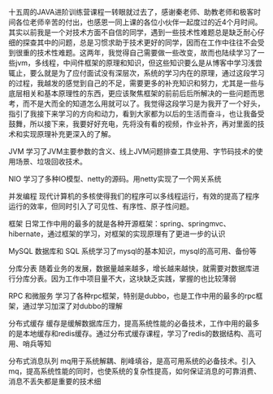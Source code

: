 十五周的JAVA进阶训练营课程一转眼就过去了，感谢秦老师、助教老师和极客时间各位老师辛苦的付出，也感恩一同上课的各位小伙伴一起度过的近4个月时间。其实以前我是一个对技术方面不自信的同学，遇到一些技术性难题总是缺乏耐心仔细的探查其中的问题，总是习惯求助于技术更好的同学，因而在工作中往往不会受到很重的技术性难题。这两年，我觉得自己需要做一些改变，故而也陆续学习了一些jvm，多线程，中间件框架的原理和知识，但这些知识要么是从博客中学习浅尝辄止，要么就是为了应付面试没有深层次，系统的学习内在的原理，通过这段学习的过程，我越发的感觉到自己的不足，需要更多的补充知识和努力，尤其是一些与底层相关和基本原理性的东西，更应该聚焦框架的前前后后所解决的一些问题而思考，而不是大而全的知道怎么用就可以了。我觉得这段学习是为我开了一个好头，指引了我接下来学习的方向和动力，看到大家都为以后的生活而奋斗，也让我备受鼓舞，所以接下来，我要好好充电，先将没有看的视频，作业补齐，再对里面的技术和实现原理补充更深入的了解。

JVM
学习了JVM主要参数的含义、线上JVM问题排查工具使用、字节码技术的使用场景、垃圾回收技术。

NIO
学习了多种IO模型、netty的源码。用netty实现了一个网关系统

并发编程
现代计算机的多核使得我们的程序可以多线程运行，有效的提高了程序运行的效率，但同时引入了可见性、有序性、原子性问题。

框架
日常工作中用的最多的就是各种开源框架：spring、springmvc、hibernate，通过框架的学习，对框架的实现原理有了更进一步的认识

MySQL 数据库和 SQL
系统学习了mysql的基本知识，mysql的高可用、备份等

分库分表
随着业务的发展，数据量越来越多，增长越来越快，就需要对数据库进行分库分表。因为工作中项目量不大，这块缺乏实践，掌握的也比较薄弱

RPC 和微服务
学习了各种rpc框架，特别是dubbo，也是工作中用的最多的rpc框架，通过学习加深了对dubbo的理解

分布式缓存
缓存是缓解数据库压力，提高系统性能的必备技术，工作中用的最多的是本地缓存和redis缓存。通过分布式缓存课程，学习了redis的数据结构、高可用、哨兵等知

分布式消息队列
mq用于系统解耦、削峰填谷，是高可用系统的必备技术。引入mq，提高系统性能的同时，也使系统的复杂性提高，如何保证消息的可靠消费、消息不丢失都是重要的技术细

